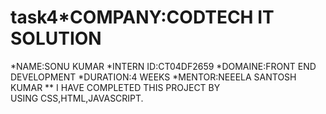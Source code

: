 # task4*COMPANY:CODTECH IT SOLUTION
*NAME:SONU KUMAR
*INTERN ID:CT04DF2659
*DOMAINE:FRONT END DEVELOPMENT
*DURATION:4 WEEKS
*MENTOR:NEEELA SANTOSH KUMAR
** I HAVE COMPLETED THIS PROJECT BY USING CSS,HTML,JAVASCRIPT.
